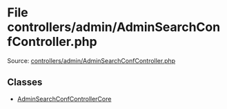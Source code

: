 File controllers/admin/AdminSearchConfController.php
=========

Source: [controllers/admin/AdminSearchConfController.php](https://github.com/PrestaShop/PrestaShop/blob/1.6.1.3/controllers/admin/AdminSearchConfController.php)


Classes
-------

* [AdminSearchConfControllerCore](class.AdminSearchConfControllerCore.md)

